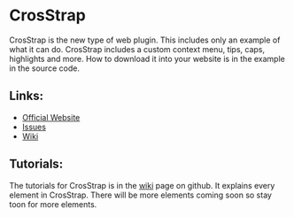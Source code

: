 # CrosStrap
CrosStrap is the new type of web plugin. This includes only an example of what it can do.
CrosStrap includes a custom context menu, tips, caps, highlights and more. How to download it into your website is in the example in the source code.

## Links:
- [Official Website](https://game-adventure.weebly.com)
- [Issues](https://github.com/GameAdventure/CrosStrap/issues)
- [Wiki](https://github.com/GameAdventure/CrosStrap/wiki)

## Tutorials:
The tutorials for CrosStrap is in the [wiki](https://github.com/GameAdventure/CrosStrap/wiki) page on github. It explains every element in CrosStrap. There will be more elements coming soon so stay toon for more elements.
